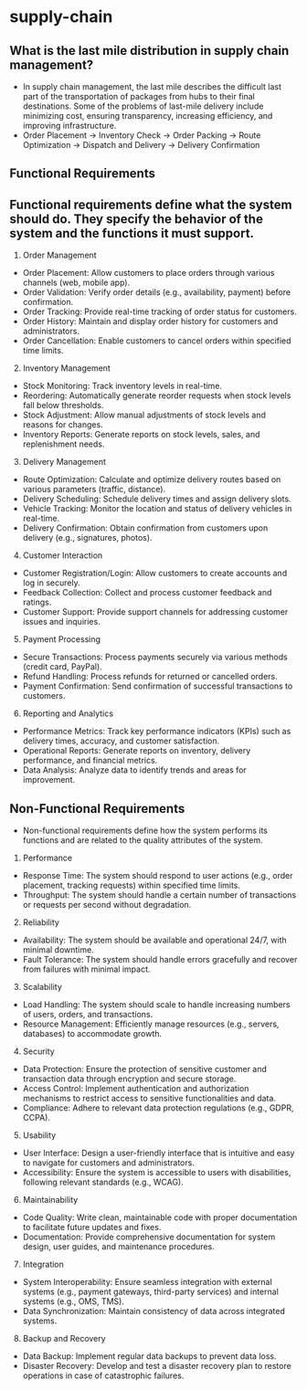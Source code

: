 # supply-chain
## What is the last mile distribution in supply chain management?
- In supply chain management, the last mile describes the difficult last part of the transportation of packages from hubs to their final destinations. Some of the problems of last-mile delivery include minimizing cost, ensuring transparency, increasing efficiency, and improving infrastructure.
- Order Placement -> Inventory Check -> Order Packing -> Route Optimization -> Dispatch and Delivery -> Delivery Confirmation
## Functional Requirements
## Functional requirements define what the system should do. They specify the behavior of the system and the functions it must support.

1. Order Management
- Order Placement: Allow customers to place orders through various channels (web, mobile app).
- Order Validation: Verify order details (e.g., availability, payment) before confirmation.
- Order Tracking: Provide real-time tracking of order status for customers.
- Order History: Maintain and display order history for customers and administrators.
- Order Cancellation: Enable customers to cancel orders within specified time limits.
2. Inventory Management
- Stock Monitoring: Track inventory levels in real-time.
- Reordering: Automatically generate reorder requests when stock levels fall below thresholds.
- Stock Adjustment: Allow manual adjustments of stock levels and reasons for changes.
- Inventory Reports: Generate reports on stock levels, sales, and replenishment needs.
3. Delivery Management
- Route Optimization: Calculate and optimize delivery routes based on various parameters (traffic, distance).
- Delivery Scheduling: Schedule delivery times and assign delivery slots.
- Vehicle Tracking: Monitor the location and status of delivery vehicles in real-time.
- Delivery Confirmation: Obtain confirmation from customers upon delivery (e.g., signatures, photos).
4. Customer Interaction
- Customer Registration/Login: Allow customers to create accounts and log in securely.
- Feedback Collection: Collect and process customer feedback and ratings.
- Customer Support: Provide support channels for addressing customer issues and inquiries.
5. Payment Processing
- Secure Transactions: Process payments securely via various methods (credit card, PayPal).
- Refund Handling: Process refunds for returned or cancelled orders.
- Payment Confirmation: Send confirmation of successful transactions to customers.
6. Reporting and Analytics
- Performance Metrics: Track key performance indicators (KPIs) such as delivery times, accuracy, and customer satisfaction.
- Operational Reports: Generate reports on inventory, delivery performance, and financial metrics.
- Data Analysis: Analyze data to identify trends and areas for improvement.
## Non-Functional Requirements
- Non-functional requirements define how the system performs its functions and are related to the quality attributes of the system.

1. Performance
- Response Time: The system should respond to user actions (e.g., order placement, tracking requests) within specified time limits.
- Throughput: The system should handle a certain number of transactions or requests per second without degradation.
2. Reliability
- Availability: The system should be available and operational 24/7, with minimal downtime.
- Fault Tolerance: The system should handle errors gracefully and recover from failures with minimal impact.
3. Scalability
- Load Handling: The system should scale to handle increasing numbers of users, orders, and transactions.
- Resource Management: Efficiently manage resources (e.g., servers, databases) to accommodate growth.
4. Security
- Data Protection: Ensure the protection of sensitive customer and transaction data through encryption and secure storage.
- Access Control: Implement authentication and authorization mechanisms to restrict access to sensitive functionalities and data.
- Compliance: Adhere to relevant data protection regulations (e.g., GDPR, CCPA).
5. Usability
- User Interface: Design a user-friendly interface that is intuitive and easy to navigate for customers and administrators.
- Accessibility: Ensure the system is accessible to users with disabilities, following relevant standards (e.g., WCAG).
6. Maintainability
- Code Quality: Write clean, maintainable code with proper documentation to facilitate future updates and fixes.
- Documentation: Provide comprehensive documentation for system design, user guides, and maintenance procedures.
7. Integration
- System Interoperability: Ensure seamless integration with external systems (e.g., payment gateways, third-party services) and internal systems (e.g., OMS, TMS).
- Data Synchronization: Maintain consistency of data across integrated systems.
8. Backup and Recovery
- Data Backup: Implement regular data backups to prevent data loss.
- Disaster Recovery: Develop and test a disaster recovery plan to restore operations in case of catastrophic failures.
